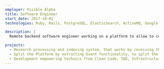```yaml
---
employer: Visible Alpha
title: Software Engineer
start_date: 2017-10-01
technologies: Ruby, Rails, PostgreSQL, ElasticSearch, ActiveMQ, Google PubSub, Cloudformation, Kubernetes, Docker

description: |
  Remote backend software engineer working on a platform to allow to connect research providers with the wealth managers, empowering them with the tools to generate alpha

projects:
  - Research processing and indexing system, that works by receiving the Research Reports, mainly in a PDF form, extract the information, enrich and store it for analysis and user consumption.
  - Split the Platform by extracting Event functionality, to split the responsibilities and creating API to access and provide the information.
  - Development empowering technics from Clean Code, TDD, Infrastructure as code and the CI/CD.
---
```

